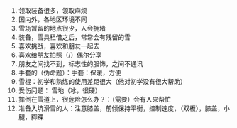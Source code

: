 1. 领取装备很多，领取麻烦
2. 国内外，各地区环境不同
3. 雪场暂留的地点很少，人会拥堵
4. 装备，雪具租借之后，常常会有残留的雪
5. 喜欢挑战，喜欢和朋友一起去
6. 喜欢给朋友拍照（/）偶尔分享
7. 朋友之间找不到，标志性的服饰，之间不通讯
8. 手套的（伪命题）：手套：保暖，方便
9. 雪棍：初学和熟练的使用差距很大（他对初学没有很大帮助）
10. 受伤问题： 雪地（冰，很硬）
11. 摔倒在雪道上，很危险怎么办？：（需要）会有人来帮忙
12. 准备入坑滑雪的人：注意膝盖，前倾保持平衡，控制速度，（双板），膝盖，小腿，脚踝
